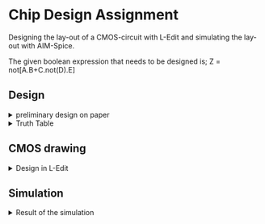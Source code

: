 # Chip Design Assignment
Designing the lay-out of a CMOS-circuit with L-Edit and simulating the lay-out with AIM-Spice.

The given boolean expression that needs to be designed is;  Z = not[A.B+C.not(D).E]

## Design

<details>
<summary>preliminary design on paper</summary>

![Tiletypes](Img/DesignOnPaper.jpg)

</details>

<details>
<summary>Truth Table</summary>

![Tiletypes](Img/TruthTable_JeffreyGorissen.png)

</details>


## CMOS drawing

<details>
<summary>Design in L-Edit</summary>

![Tiletypes](Img/Design_JeffreyGorissen.png)

</details>


## Simulation

<details>
<summary>Result of the simulation</summary>

![Tiletypes](Img/Simulation_JeffreyGorissen.png)

</details>

